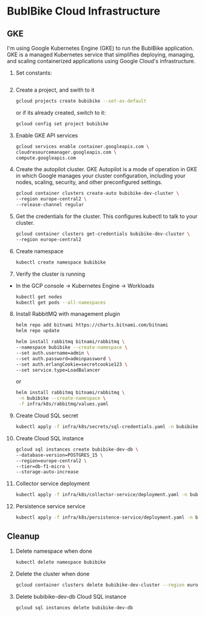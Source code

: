 # BubIBike Cloud Infrastructure

## GKE

I'm using Google Kubernetes Engine (GKE) to run the BubIBike application. GKE is a managed Kubernetes service that simplifies deploying, managing, and scaling containerized applications using Google Cloud's infrastructure. 

1. Set constants:
    ```bash
    ```
2. Create a project, and swith to it
    ```bash
    gcloud projects create bubibike --set-as-default
    ```
   or if its already created, switch to it:
    ```bash
    gcloud config set project bubibike
    ```
3. Enable GKE API services
    ```bash
    gcloud services enable container.googleapis.com \
    cloudresourcemanager.googleapis.com \
    compute.googleapis.com
   ```
4. Create the autopilot cluster. GKE Autopilot is a mode of operation in GKE in which Google manages your cluster configuration, including your nodes, scaling, security, and other preconfigured settings.
    ```bash
    gcloud container clusters create-auto bubibike-dev-cluster \
    --region europe-central2 \
    --release-channel regular
    ```
5. Get the credentials for the cluster. This configures kubectl to talk to your cluster.
    ```bash
    gcloud container clusters get-credentials bubibike-dev-cluster \
    --region europe-central2
    ```
6. Create namespace
    ```bash
    kubectl create namespace bubibike
    ```
7. Verify the cluster is running
- In the GCP console → Kubernetes Engine → Workloads
    ```bash
    kubectl get nodes
    kubectl get pods --all-namespaces
    ```
8. Install RabbitMQ with management plugin
    ```bash
    helm repo add bitnami https://charts.bitnami.com/bitnami
    helm repo update
    
    helm install rabbitmq bitnami/rabbitmq \
    --namespace bubibike --create-namespace \
    --set auth.username=admin \
    --set auth.password=adminpassword \
    --set auth.erlangCookie=secretcookie123 \
    --set service.type=LoadBalancer
    ```
    or    
    ```bash
    helm install rabbitmq bitnami/rabbitmq \
     -n bubibike --create-namespace \
     -f infra/k8s/rabbitmq/values.yaml
   ```
9. Create Cloud SQL secret
    ```bash
    kubectl apply -f infra/k8s/secrets/sql-credentials.yaml -n bubibike
    ```
10. Create Cloud SQL instance
    ```bash
    gcloud sql instances create bubibike-dev-db \
    --database-version=POSTGRES_15 \
    --region=europe-central2 \
    --tier=db-f1-micro \
    --storage-auto-increase
    ```
11. Collector service deployment
    ```bash
    kubectl apply -f infra/k8s/collector-service/deployment.yaml -n bubibike
    ```
12. Persistence service service
    ```bash
    kubectl apply -f infra/k8s/persistence-service/deployment.yaml -n bubibike
    ```
## Cleanup

1. Delete namespace when done
    ```bash
    kubectl delete namespace bubibike
    ```
2. Delete the cluster when done
    ```bash
    gcloud container clusters delete bubibike-dev-cluster --region europe-central2
    ```
3. Delete bubibike-dev-db Cloud SQL instance
    ```bash
    gcloud sql instances delete bubibike-dev-db
    ```
